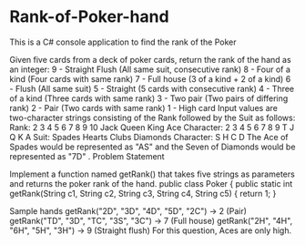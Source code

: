 # Rank-of-Poker-hand
This is a C# console application to find the rank of the Poker 

Given five cards from a deck of poker cards, return the rank of the hand as an integer:
9 - Straight Flush (All same suit, consecutive rank)
8 - Four of a kind (Four cards with same rank)
7 - Full house (3 of a kind + 2 of a kind)
6 - Flush (All same suit)
5 - Straight (5 cards with consecutive rank)
4 - Three of a kind (Three cards with same rank)
3 - Two pair (Two pairs of differing rank)
2 - Pair (Two cards with same rank)
1 - High card
Input values are two-character strings consisting of the Rank followed by the Suit as follows:
Rank: 2 3 4 5 6 7 8 9 10 Jack Queen King Ace
Character: 2 3 4 5 6 7 8 9 T J Q K A
Suit: Spades Hearts Clubs Diamonds
Character: S H C D
The Ace of Spades would be represented as "AS" and the Seven of Diamonds would be represented as "7D" .
Problem Statement

Implement a function named getRank() that takes five strings as parameters and returns the poker rank of the hand.
public class Poker {
public static int getRank(String c1, String c2, String c3, String c4, String c5) { return 1; }



Sample hands
getRank("2D", "3D", "4D", "5D", "2C") -> 2 (Pair)
getRank("TD", "3D", "TC", "3S", "3C") -> 7 (Full house)
getRank("2H", "4H", "6H", "5H", "3H") -> 9 (Straight flush)
For this question, Aces are only high.

